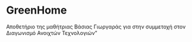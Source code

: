 # GreenHome
Αποθετήριο της μαθήτριας Βάσιας Γιωργαράς για στην συμμετοχή στον Διαγωνισμό  Ανοιχτών Τεχνολογιών”
